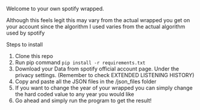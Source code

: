 Welcome to your own spotify wrapped.

Although this feels legit this may vary from the actual wrapped you get on your account since the algorithm I used varies from the actual algorithm used by spotify


Steps to install
1) Clone this repo
2) Run pip command
    `pip install -r requirements.txt`
3) Download your Data from spotify official account page. Under the privacy settings. (Remember to check EXTENDED LISTENING HISTORY)
4) Copy and paste all the JSON files in the  /json_files folder
5) If you want to change the year of your wrapped you can simply change the hard coded value to any year you would like
6) Go ahead and simply run the program to get the result!